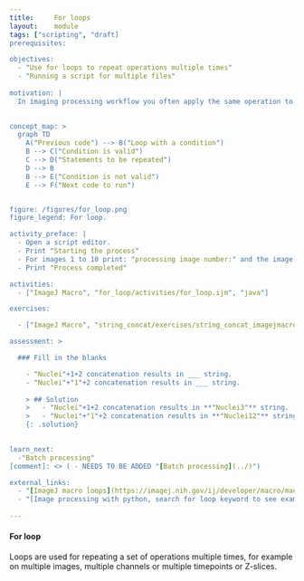 ```yaml
---
title:     For loops
layout:    module
tags: ["scripting", "draft]
prerequisites: 

objectives:
  - "Use for loops to repeat operations multiple times"
  - "Running a script for multiple files"
  
motivation: |
  In imaging processing workflow you often apply the same operation to several images, several labels, etc. In order to avoid repeating the same code several times we can use control flow statements such as a `for` loop. The `for` loop together with `if` clauses represent extremely useful tools when  programming. 

  
concept_map: >
  graph TD
    A("Previous code") --> B("Loop with a condition")
    B --> C("Condition is valid")
    C --> D("Statements to be repeated")
    D --> B
    B --> E("Condition is not valid")
    E --> F("Next code to run")


figure: /figures/for_loop.png
figure_legend: For loop.

activity_preface: |
  - Open a script editor.
  - Print "Starting the process"
  - For images 1 to 10 print: "processing image number:" and the image number.
  - Print "Process completed"

activities:
  - ["ImageJ Macro", "for_loop/activities/for_loop.ijm", "java"]

exercises:

  - ["ImageJ Macro", "string_concat/exercises/string_concat_imagejmacro.md"]

assessment: >

  ### Fill in the blanks

    - "Nuclei"+1+2 concatenation results in ___ string.
    - "Nuclei"+"1"+2 concatenation results in ___ string.
    
    > ## Solution
    >   - "Nuclei"+1+2 concatenation results in **"Nuclei3"** string.
    >   - "Nuclei"+"1"+2 concatenation results in **"Nuclei12"** string.
    {: .solution}
    

learn_next:
  -"Batch processing"
[comment]: <> ( - NEEDS TO BE ADDED "[Batch processing](../)")

external_links:
  - "[ImageJ macro loops](https://imagej.nih.gov/ij/developer/macro/macros.html#loops)"
  - "[Image processing with python, search for loop keyword to see examples](https://datacarpentry.org/image-processing/aio/index.html)"
  
---
```

#### For loop
Loops are used for repeating a set of operations multiple times, for example on multiple images, multiple channels or multiple timepoints or Z-slices. 


